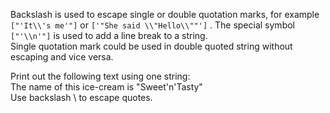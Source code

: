 Backslash is used to escape single or double quotation marks, for example `["'It\\'s me'"]` or `['"She said \\"Hello\\""']` . The special symbol `["'\\n'"]` is used to add a line break to a string.  
Single quotation mark could be used in double quoted string without escaping and vice versa.  
  
Print out the following text using one string:  
The name of this ice-cream is "Sweet'n'Tasty"  
Use backslash \\ to escape quotes.